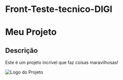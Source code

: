 # Front-Teste-tecnico-DIGI

# Meu Projeto

## Descrição
Este é um projeto incrível que faz coisas maravilhosas!
  
![Logo do Projeto]([https://caminho/completo/para/sua/imagem.png](https://raw.githubusercontent.com/Ca788/JavaScript_book/main/cap09-localStorage/img/01Quiz.png)https://raw.githubusercontent.com/Ca788/JavaScript_book/main/cap09-localStorage/img/01Quiz.png)

